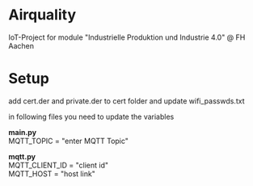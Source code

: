 # Airquality
 IoT-Project for module "Industrielle Produktion und Industrie 4.0" @ FH Aachen

# Setup
add cert.der and private.der to cert folder and update wifi_passwds.txt

in following files you need to update the variables

**main.py**  
MQTT_TOPIC = "enter MQTT Topic"  

**mqtt.py**  
MQTT_CLIENT_ID = "client id"  
MQTT_HOST = "host link"  

